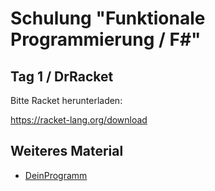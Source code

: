 # Schulung "Funktionale Programmierung / F#"

## Tag 1 / DrRacket

Bitte Racket herunterladen:

https://racket-lang.org/download

## Weiteres Material

- [DeinProgramm](https://www.deinprogramm.de/)

